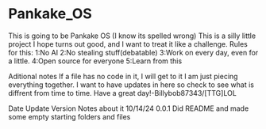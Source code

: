 # Pankake_OS
This is going to be Pankake OS (I know its spelled wrong)
This is a silly little project I hope turns out good, and I want to treat it like a challenge.
Rules for this:
1:No AI
2:No stealing stuff(debatable)
3:Work on every day, even for a little.
4:Open source for everyone
5:Learn from this

Aditional notes
If a file has no code in it, I will get to it I am just piecing everything together.
I want to have updates in here so check to see what is diffrent from time to time.
Have a great day!-Billybob87343/[TTG]LOL

  Date      Update Version     Notes about it
10/14/24        0.0.1          Did README and made some empty starting folders and files
